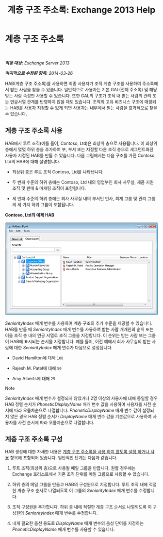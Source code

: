 ﻿---
title: '계층 구조 주소록: Exchange 2013 Help'
TOCTitle: 계층 구조 주소록
ms:assetid: a1d277a0-5437-40af-aade-e4730a0d1308
ms:mtpsurl: https://technet.microsoft.com/ko-kr/library/Ff629379(v=EXCHG.150)
ms:contentKeyID: 50483779
ms.date: 05/22/2018
mtps_version: v=EXCHG.150
ms.translationtype: MT
---

# 계층 구조 주소록

 

_**적용 대상:** Exchange Server 2013_

_**마지막으로 수정된 항목:** 2014-03-26_

HAB(계층 구조 주소록)를 사용하면 최종 사용자가 조직 계층 구조를 사용하여 주소록에서 받는 사람을 찾을 수 있습니다. 일반적으로 사용자는 기본 GAL(전체 주소록) 및 해당 받는 사람 속성만 사용할 수 있습니다. 또한 GAL의 구조가 조직 내 받는 사람의 관리 또는 연공서열 관계를 반영하지 않을 때도 있습니다. 조직의 고유 비즈니스 구조에 매핑되는 HAB를 사용자 지정할 수 있게 되면 사용자는 내부에서 받는 사람을 효과적으로 찾을 수 있습니다.

## 계층 구조 주소록 사용

HAB에서 루트 조직(예를 들어, Contoso, Ltd)은 최상위 층으로 사용됩니다. 이 최상위 층에서 몇몇 하위 층을 추가하여 부, 부서 또는 지정할 다른 조직 층으로 세그먼트화된 사용자 지정된 HAB를 만들 수 있습니다. 다음 그림에서는 다음 구조를 가진 Contoso, Ltd의 HAB에 대해 설명합니다.

  - 최상위 층은 루트 조직 Contoso, Ltd를 나타냅니다.

  - 두 번째 수준의 하위 층에는 Contoso, Ltd 내의 영업부인 회사 사무실, 제품 지원 조직 및 판매 & 마케팅 조직이 포함됩니다.

  - 세 번째 수준의 하위 층에는 회사 사무실 내의 부서인 인사, 회계 그룹 및 관리 그룹의 세 가지 하위 그룹이 포함됩니다.

**Contoso, Ltd의 예제 HAB**

![계층 구조 주소록 대화 상자](images/Ff607473.d8cc782f-61cd-44c4-9c74-432ebea0c3db(EXCHG.150).gif "계층 구조 주소록 대화 상자")

*SeniorityIndex* 매개 변수를 사용하여 계층 구조의 추가 수준을 제공할 수 있습니다. HAB를 만들 때 *SeniorityIndex* 매개 변수를 사용하여 받는 사람 개개인의 순위 또는 이들 조직 층 내의 연공 서열로 조직 그룹을 지정합니다. 이 순위는 받는 사람 또는 그룹이 HAB에 표시되는 순서를 지정합니다. 예를 들어, 이전 예에서 회사 사무실의 받는 사람에 대한 *SeniorityIndex* 매개 변수가 다음으로 설정됩니다.

  - David Hamilton에 대해 `100`

  - Rajesh M. Patel에 대해 `50`

  - Amy Alberts에 대해 `25`


> [!NOTE]
> <EM>SeniorityIndex</EM> 매개 변수가 설정되지 않았거나 2명 이상의 사용자에 대해 동일할 경우 HAB 정렬 순서가 <EM>PhoneticDisplayName</EM> 매개 변수 값을 사용하여 사용자를 사전 순서에 따라 오름차순으로 나열합니다. <EM>PhoneticDisplayName</EM> 매개 변수 값이 설정되지 않은 경우 HAB 정렬 순서가 <EM>DisplayName</EM> 매개 변수 값을 기본값으로 사용하여 사용자를 사전 순서에 따라 오름차순으로 나열합니다.



## 계층 구조 주소록 구성

HAB 생성에 대한 자세한 내용은 [계층 구조 주소록을 사용 하지 않도록 설정 하거나 사용](enable-or-disable-hierarchical-address-books-exchange-2013-help.md) 항목에 포함되어 있습니다. 일반적인 단계는 다음과 같습니다.

1.  루트 조직(최상위 층)으로 사용될 메일 그룹을 만듭니다. 원할 경우에는 Exchange 포리스트에서 기존 조직 단위를 메일 그룹으로 사용할 수 있습니다.

2.  하위 층의 메일 그룹을 만들고 HAB의 구성원으로 지정합니다. 루트 조직 내에 적절한 계층 구조 순서로 나열되도록 이 그룹의 *SeniorityIndex* 매개 변수를 수정합니다.

3.  조직 구성원을 추가합니다. 하위 층 내에 적절한 계층 구조 순서로 나열되도록 이 구성원의 *SeniorityIndex* 매개 변수를 수정합니다.

4.  내게 필요한 옵션 용도로 *DisplayName* 매개 변수의 음성 단어를 지정하는 *PhoneticDisplayName* 매개 변수를 사용할 수 있습니다.

